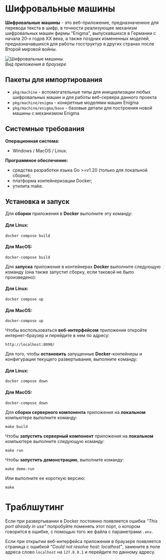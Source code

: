 # Шифровальные машины

**Шифровальные машины** - это веб-приложение, предназначенное для перевода текста в шифр, в точности реализующее механизм шифровальных машин фирмы "Enigma", выпускавшихся в Германии с начала 20-х годов XX века, а также поздних измененных моделей, предназначавшихся для работы госструктур в других странах после Второй мировой войны.

![Шифровальные машины](./cipher-machines-web-ui.png "Веб-интерфейс приложения \"Шифровальные машины\"")\
*Вид приложения в браузере*

## Пакеты для импортирования

* `pkg/machine` - вспомогательные типы для инициализации любых шифровальных машин и для работы веб-сервера данного проекта
* `pkg/machine/enigma` - конкретные моделями машин Enigma
* `pkg/machine/enigma/base` - базовые детали для построения новой машины с механизмом Enigma

## Системные требования

**Операционная система:**

- Windows / MacOS / Linux.

**Программное обеспечение:**

- средства разработки языка Go >=v1.20 (только для локальной сборки);
- платформа контейнеризации Docker;
- утилита make.

## Установка и запуск

Для **сборки** приложения в **Docker** выполните эту команду:

#### Для Linux:

```
docker compose build
```

#### Для MacOS:

```
docker-compose build
```

Для **запуска** приложения в контейнерах **Docker** выполните следующую команду (она также запустит сборку, если таковой не было произведено):

#### Для Linux:

```
docker compose up
```

#### Для MacOS:

```
docker-compose up
```

Чтобы воспользоваться **веб-интерфейсом** приложения откройте интернет-браузер и перейдите в нем по адресу:

```
http://localhost:8090/
```

Для того, чтобы **остановить** запущенные **Docker**-контейнеры и конфигурации текущего развертывания, выполните команду:

#### Для Linux:

```
docker compose down
```

#### Для MacOS:

```
docker-compose down
```

Для **сборки серверного компонента** приложения на **локальном** компьютере выполните команду:

```
make build
```

Чтобы **запустить серверный компонент** приложения на **локальном** компьютере выполните следующую команду:

```
make run
```

Чтобы **запустить демонстрацию**, выполните команду:

```
make demo-run
```

Или выполните ее короткую версию:

```
make
```

# Траблшутинг

Если при развертывании в Docker постоянно появляется ошибка *"This port already in use"* попробуйте поменять этот порт, о котором говорится в ошибке, с помощью того же файла с параметрами `.env`.

Если при открытии веб-интерфейса приложения в браузере появляется страница с ошибкой *"Could not resolve host: localhost"*, замените в поле адреса слово `localhost` на `127.0.0.1` и перейдите по данному адресу.
